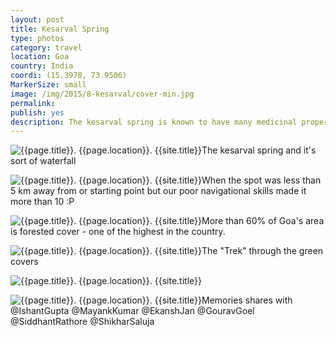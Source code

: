 ```yaml
---
layout: post
title: Kesarval Spring
type: photos
category: travel
location: Goa
country: India
coordi: (15.3978, 73.9506)
MarkerSize: small
image: /img/2015/8-kesarval/cover-min.jpg 
permalink: 
publish: yes
description: The kesarval spring is known to have many medicinal properties and luckily it was at a short distance from our campus - making it a ideal picnic spot for us
---
```

<!-- http://compressjpeg.com -->
<!-- http://compressimage.toolur.com/ 1024, 400-->
<p class="center"><img src="{{site.baseurl}}/img/2015/8-kesarval/cover.jpg" alt="{{page.title}}. {{page.location}}. {{site.title}}" title="{{page.title}}">The kesarval spring and it's sort of waterfall</p>

<p class="center"><img src="{{site.baseurl}}/img/2015/8-kesarval/1.jpg" alt="{{page.title}}. {{page.location}}. {{site.title}}" title="{{page.title}}">When the spot was less than 5 km away from or starting point but our poor navigational skills made it more than 10 :P</p>

<p class="center"><img src="{{site.baseurl}}/img/2015/8-kesarval/2.jpg" alt="{{page.title}}. {{page.location}}. {{site.title}}" title="{{page.title}}">More than 60% of Goa's area is forested cover - one of the highest in the country.</p>

<p class="center"><img src="{{site.baseurl}}/img/2015/8-kesarval/3.jpg" alt="{{page.title}}. {{page.location}}. {{site.title}}" title="{{page.title}}">The "Trek" through the green covers</p>

<p class="center"><img src="{{site.baseurl}}/img/2015/8-kesarval/4.jpg" alt="{{page.title}}. {{page.location}}. {{site.title}}" title="{{page.title}}"></p>

<p class="center"><img src="{{site.baseurl}}/img/2015/8-kesarval/5.jpg" alt="{{page.title}}. {{page.location}}. {{site.title}}" title="{{page.title}}">Memories shares with @IshantGupta @MayankKumar @EkanshJan @GouravGoel @SiddhantRathore @ShikharSaluja</p>
